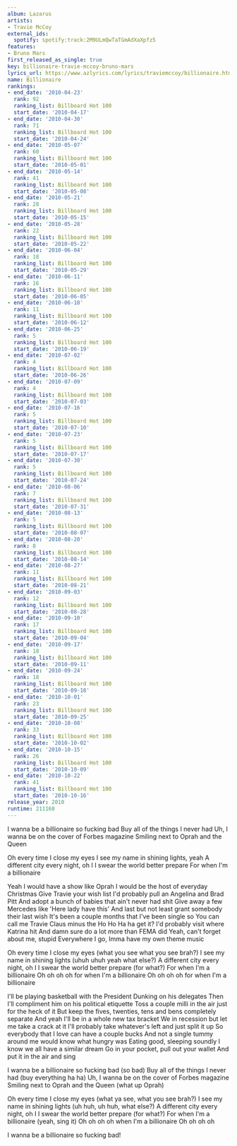 ```yaml
---
album: Lazarus
artists:
- Travie McCoy
external_ids:
  spotify: spotify:track:2M9ULmQwTaTGmAdXaXpfz5
features:
- Bruno Mars
first_released_as_single: true
key: billionaire-travie-mccoy-bruno-mars
lyrics_url: https://www.azlyrics.com/lyrics/traviemccoy/billionaire.html
name: Billionaire
rankings:
- end_date: '2010-04-23'
  rank: 92
  ranking_list: Billboard Hot 100
  start_date: '2010-04-17'
- end_date: '2010-04-30'
  rank: 71
  ranking_list: Billboard Hot 100
  start_date: '2010-04-24'
- end_date: '2010-05-07'
  rank: 60
  ranking_list: Billboard Hot 100
  start_date: '2010-05-01'
- end_date: '2010-05-14'
  rank: 41
  ranking_list: Billboard Hot 100
  start_date: '2010-05-08'
- end_date: '2010-05-21'
  rank: 28
  ranking_list: Billboard Hot 100
  start_date: '2010-05-15'
- end_date: '2010-05-28'
  rank: 22
  ranking_list: Billboard Hot 100
  start_date: '2010-05-22'
- end_date: '2010-06-04'
  rank: 18
  ranking_list: Billboard Hot 100
  start_date: '2010-05-29'
- end_date: '2010-06-11'
  rank: 16
  ranking_list: Billboard Hot 100
  start_date: '2010-06-05'
- end_date: '2010-06-18'
  rank: 11
  ranking_list: Billboard Hot 100
  start_date: '2010-06-12'
- end_date: '2010-06-25'
  rank: 5
  ranking_list: Billboard Hot 100
  start_date: '2010-06-19'
- end_date: '2010-07-02'
  rank: 4
  ranking_list: Billboard Hot 100
  start_date: '2010-06-26'
- end_date: '2010-07-09'
  rank: 4
  ranking_list: Billboard Hot 100
  start_date: '2010-07-03'
- end_date: '2010-07-16'
  rank: 5
  ranking_list: Billboard Hot 100
  start_date: '2010-07-10'
- end_date: '2010-07-23'
  rank: 5
  ranking_list: Billboard Hot 100
  start_date: '2010-07-17'
- end_date: '2010-07-30'
  rank: 5
  ranking_list: Billboard Hot 100
  start_date: '2010-07-24'
- end_date: '2010-08-06'
  rank: 7
  ranking_list: Billboard Hot 100
  start_date: '2010-07-31'
- end_date: '2010-08-13'
  rank: 5
  ranking_list: Billboard Hot 100
  start_date: '2010-08-07'
- end_date: '2010-08-20'
  rank: 8
  ranking_list: Billboard Hot 100
  start_date: '2010-08-14'
- end_date: '2010-08-27'
  rank: 11
  ranking_list: Billboard Hot 100
  start_date: '2010-08-21'
- end_date: '2010-09-03'
  rank: 12
  ranking_list: Billboard Hot 100
  start_date: '2010-08-28'
- end_date: '2010-09-10'
  rank: 17
  ranking_list: Billboard Hot 100
  start_date: '2010-09-04'
- end_date: '2010-09-17'
  rank: 18
  ranking_list: Billboard Hot 100
  start_date: '2010-09-11'
- end_date: '2010-09-24'
  rank: 18
  ranking_list: Billboard Hot 100
  start_date: '2010-09-18'
- end_date: '2010-10-01'
  rank: 23
  ranking_list: Billboard Hot 100
  start_date: '2010-09-25'
- end_date: '2010-10-08'
  rank: 33
  ranking_list: Billboard Hot 100
  start_date: '2010-10-02'
- end_date: '2010-10-15'
  rank: 26
  ranking_list: Billboard Hot 100
  start_date: '2010-10-09'
- end_date: '2010-10-22'
  rank: 41
  ranking_list: Billboard Hot 100
  start_date: '2010-10-16'
release_year: 2010
runtime: 211160
---
```

I wanna be a billionaire so fucking bad
Buy all of the things I never had
Uh, I wanna be on the cover of Forbes magazine
Smiling next to Oprah and the Queen

Oh every time I close my eyes
I see my name in shining lights, yeah
A different city every night, oh I
I swear the world better prepare
For when I'm a billionaire


Yeah I would have a show like Oprah
I would be the host of everyday Christmas
Give Travie your wish list
I'd probably pull an Angelina and Brad Pitt
And adopt a bunch of babies that ain't never had shit
Give away a few Mercedes like 'Here lady have this'
And last but not least grant somebody their last wish
It's been a couple months that I've been single so
You can call me Travie Claus minus the Ho Ho
Ha ha get it? I'd probably visit where Katrina hit
And damn sure do a lot more than FEMA did
Yeah, can't forget about me, stupid
Everywhere I go, Imma have my own theme music

Oh every time I close my eyes (what you see what you see brah?)
I see my name in shining lights (uhuh uhuh yeah what else?)
A different city every night, oh I
I swear the world better prepare (for what?)
For when I'm a billionaire
Oh oh oh oh for when I'm a billionaire
Oh oh oh oh for when I'm a billionaire


I'll be playing basketball with the President
Dunking on his delegates
Then I'll compliment him on his political etiquette
Toss a couple milli in the air just for the heck of it
But keep the fives, twenties, tens and bens completely separate
And yeah I'll be in a whole new tax bracket
We in recession but let me take a crack at it
I'll probably take whatever's left and just split it up
So everybody that I love can have a couple bucks
And not a single tummy around me would know what hungry was
Eating good, sleeping soundly
I know we all have a similar dream
Go in your pocket, pull out your wallet
And put it in the air and sing


I wanna be a billionaire so fucking bad (so bad)
Buy all of the things I never had (buy everything ha ha)
Uh, I wanna be on the cover of Forbes magazine
Smiling next to Oprah and the Queen (what up Oprah)

Oh every time I close my eyes (what ya see, what you see brah?)
I see my name in shining lights (uh huh, uh huh, what else?)
A different city every night, oh I
I swear the world better prepare (for what?)
For when I'm a billionaire (yeah, sing it)
Oh oh oh oh when I'm a billionaire
Oh oh oh oh

I wanna be a billionaire so fucking bad!

